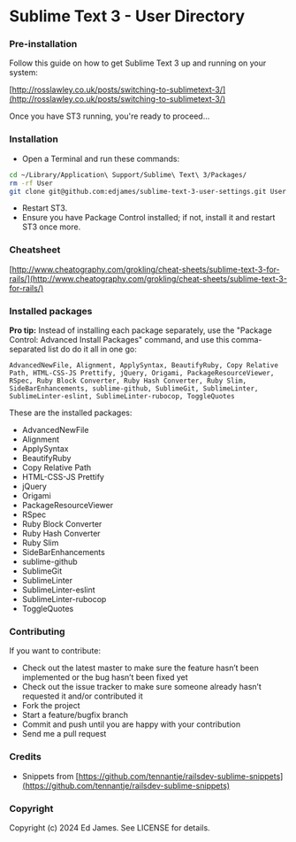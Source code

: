 # Sublime Text 3 - User Directory

### Pre-installation

Follow this guide on how to get Sublime Text 3 up and running on your system:

[http://rosslawley.co.uk/posts/switching-to-sublimetext-3/](http://rosslawley.co.uk/posts/switching-to-sublimetext-3/)

Once you have ST3 running, you're ready to proceed...

### Installation

- Open a Terminal and run these commands:

```bash
cd ~/Library/Application\ Support/Sublime\ Text\ 3/Packages/
rm -rf User
git clone git@github.com:edjames/sublime-text-3-user-settings.git User
```

- Restart ST3.
- Ensure you have Package Control installed; if not, install it and restart ST3 once more.

### Cheatsheet

[http://www.cheatography.com/grokling/cheat-sheets/sublime-text-3-for-rails/](http://www.cheatography.com/grokling/cheat-sheets/sublime-text-3-for-rails/)

### Installed packages

**Pro tip:** Instead of installing each package separately, use the "Package Control: Advanced Install Packages" command, and use this comma-separated list do do it all in one go:

```
AdvancedNewFile, Alignment, ApplySyntax, BeautifyRuby, Copy Relative Path, HTML-CSS-JS Prettify, jQuery, Origami, PackageResourceViewer, RSpec, Ruby Block Converter, Ruby Hash Converter, Ruby Slim, SideBarEnhancements, sublime-github, SublimeGit, SublimeLinter, SublimeLinter-eslint, SublimeLinter-rubocop, ToggleQuotes
```

These are the installed packages:

- AdvancedNewFile
- Alignment
- ApplySyntax
- BeautifyRuby
- Copy Relative Path
- HTML-CSS-JS Prettify
- jQuery
- Origami
- PackageResourceViewer
- RSpec
- Ruby Block Converter
- Ruby Hash Converter
- Ruby Slim
- SideBarEnhancements
- sublime-github
- SublimeGit
- SublimeLinter
- SublimeLinter-eslint
- SublimeLinter-rubocop
- ToggleQuotes

### Contributing

If you want to contribute:

- Check out the latest master to make sure the feature hasn’t been implemented or the bug hasn’t been fixed yet
- Check out the issue tracker to make sure someone already hasn’t requested it and/or contributed it
- Fork the project
- Start a feature/bugfix branch
- Commit and push until you are happy with your contribution
- Send me a pull request

### Credits

- Snippets from [https://github.com/tennantje/railsdev-sublime-snippets](https://github.com/tennantje/railsdev-sublime-snippets)

### Copyright

Copyright (c) 2024 Ed James. See LICENSE for details.
